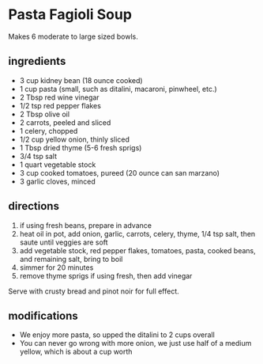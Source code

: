 # Pasta Fagioli Soup

Makes 6 moderate to large sized bowls.

## ingredients

- 3 cup kidney bean (18 ounce cooked)
- 1 cup pasta (small, such as ditalini, macaroni, pinwheel, etc.)
- 2 Tbsp red wine vinegar
- 1/2 tsp red pepper flakes
- 2 Tbsp olive oil
- 2 carrots, peeled and sliced
- 1 celery, chopped
- 1/2 cup yellow onion, thinly sliced
- 1 Tbsp dried thyme (5-6 fresh sprigs)
- 3/4 tsp salt
- 1 quart vegetable stock
- 3 cup cooked tomatoes, pureed (20 ounce can san marzano)
- 3 garlic cloves, minced

## directions

1. if using fresh beans, prepare in advance
2. heat oil in pot, add onion, garlic, carrots, celery, thyme, 1/4 tsp salt, then saute until veggies are soft
3. add vegetable stock, red pepper flakes, tomatoes, pasta, cooked beans, and remaining salt, bring to boil
4. simmer for 20 minutes
5. remove thyme sprigs if using fresh, then add vinegar

Serve with crusty bread and pinot noir for full effect.

## modifications

- We enjoy more pasta, so upped the ditalini to 2 cups overall
- You can never go wrong with more onion, we just use half of a medium yellow, which is about a cup worth
